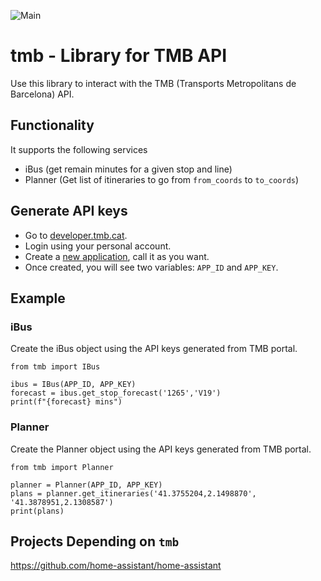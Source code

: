 ![Main](https://github.com/alemuro/tmb/workflows/Main/badge.svg)

# tmb - Library for TMB API


Use this library to interact with the TMB (Transports Metropolitans de Barcelona) API.



## Functionality 
It supports the following services
- iBus (get remain minutes for a given stop and line)
- Planner (Get list of itineraries to go from `from_coords` to `to_coords`)

## Generate API keys

* Go to [developer.tmb.cat](https://developer.tmb.cat/).
* Login using your personal account.
* Create a [new application](https://developer.tmb.cat/account/applications), call it as you want.
* Once created, you will see two variables: `APP_ID` and `APP_KEY`. 



## Example

### iBus

Create the iBus object using the API keys generated from TMB portal.

```
from tmb import IBus

ibus = IBus(APP_ID, APP_KEY)
forecast = ibus.get_stop_forecast('1265','V19')
print(f"{forecast} mins")
```

### Planner

Create the Planner object using the API keys generated from TMB portal.

```
from tmb import Planner

planner = Planner(APP_ID, APP_KEY)
plans = planner.get_itineraries('41.3755204,2.1498870', '41.3878951,2.1308587')
print(plans)
```



## Projects Depending on `tmb`

https://github.com/home-assistant/home-assistant